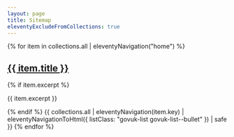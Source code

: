 ```yaml
---
layout: page
title: Sitemap
eleventyExcludeFromCollections: true
---
```

{% for item in collections.all | eleventyNavigation("home") %}
  <h2 class="govuk-heading-m govuk-!-margin-bottom-1">
    <a href="{{ item.url | url | pretty }}">{{ item.title }}</a>
  </h2>
  {% if item.excerpt %}<p class="govuk-body">{{ item.excerpt }}</p>{% endif %}
  {{ collections.all | eleventyNavigation(item.key) | eleventyNavigationToHtml({
    listClass: "govuk-list govuk-list--bullet"
  }) | safe }}
{% endfor %}
